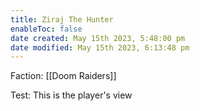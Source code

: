 ```yaml
---
title: Ziraj The Hunter
enableToc: false
date created: May 15th 2023, 5:48:00 pm
date modified: May 15th 2023, 6:13:48 pm
---
```


Faction: [[Doom Raiders]]

Test: This is the player's view
